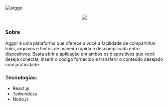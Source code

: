 ![arggo](https://github.com/deivomaciel/Arggo-front/assets/31144383/bad7f183-7594-4a3c-b968-3e1785ee3d11)

<p align="center">
  <img src="https://img.shields.io/badge/STATUS-EM%20DESENVOLVIMENTO-green?style=for-the-badge"/>
</p>

##

### Sobre
<p>Aggor é uma plataforma que oferece a você a facilidade de compartilhar links, arquivos e textos de maneira rápida e descomplicada entre dispositivos. Basta abrir a aplicação em ambos os dispositivos que você deseja conectar, inserir o código fornecido e transferir o conteúdo desejado com praticidade.</p>

### Tecnologias:

- React.js
- Tailwindcss
- Node.js

